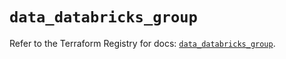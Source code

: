 # `data_databricks_group`

Refer to the Terraform Registry for docs: [`data_databricks_group`](https://registry.terraform.io/providers/databricks/databricks/1.60.0/docs/data-sources/group).
